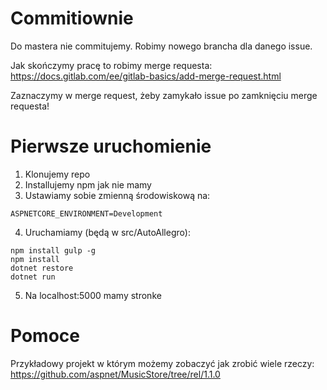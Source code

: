 # Commitiownie

Do mastera nie commitujemy. Robimy nowego brancha dla danego issue. 

Jak skończymy pracę to robimy merge requesta:
https://docs.gitlab.com/ee/gitlab-basics/add-merge-request.html

Zaznaczymy w merge request, żeby zamykało issue po zamknięciu merge requesta!

# Pierwsze uruchomienie

1. Klonujemy repo
3. Installujemy npm jak nie mamy
3. Ustawiamy sobie zmienną środowiskową na:
```
ASPNETCORE_ENVIRONMENT=Development
```

4. Uruchamiamy (będą w src/AutoAllegro):
```
npm install gulp -g
npm install
dotnet restore
dotnet run
```

5. Na localhost:5000 mamy stronke

# Pomoce
Przykładowy projekt w którym możemy zobaczyć jak zrobić wiele rzeczy:
https://github.com/aspnet/MusicStore/tree/rel/1.1.0
